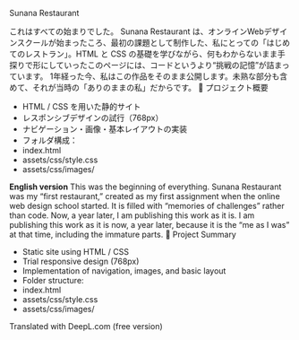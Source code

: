Sunana Restaurant

これはすべての始まりでした。
Sunana Restaurant は、オンラインWebデザインスクールが始まったころ、最初の課題として制作した、私にとっての「はじめてのレストラン」。HTML と CSS の基礎を学びながら、何もわからないまま手探りで形にしていったこのページには、コードというより“挑戦の記憶”が詰まっています。
1年経った今、私はこの作品をそのまま公開します。未熟な部分も含めて、それが当時の「ありのままの私」だからです。
🥄 プロジェクト概要
- HTML / CSS を用いた静的サイト
- レスポンシブデザインの試行（768px）
- ナビゲーション・画像・基本レイアウトの実装
- フォルダ構成：
- index.html
- assets/css/style.css
- assets/css/images/


**English version**
This was the beginning of everything.
Sunana Restaurant was my “first restaurant,” created as my first assignment when the online web design school started. It is filled with “memories of challenges” rather than code.
Now, a year later, I am publishing this work as it is. I am publishing this work as it is now, a year later, because it is the “me as I was” at that time, including the immature parts.
🥄 Project Summary
- Static site using HTML / CSS
- Trial responsive design (768px)
- Implementation of navigation, images, and basic layout
- Folder structure:
- index.html
- assets/css/style.css
- assets/css/images/

Translated with DeepL.com (free version)